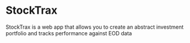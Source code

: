# StockTrax
StockTrax is a web app that allows you to create an abstract investment portfolio and tracks performance against EOD data
